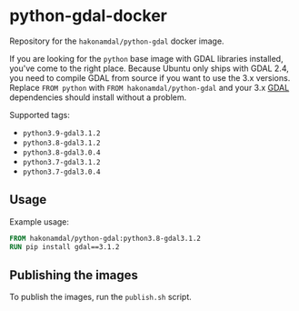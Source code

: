 # python-gdal-docker

Repository for the `hakonamdal/python-gdal` docker image.

If you are looking for the `python` base image with GDAL libraries installed,
you've come to the right place. Because Ubuntu only ships with GDAL 2.4, you
need to compile GDAL from source if you want to use the 3.x versions. Replace
`FROM python` with `FROM hakonamdal/python-gdal` and your 3.x
[GDAL](https://pypi.org/project/GDAL/) dependencies should install without a
problem.

Supported tags:

* `python3.9-gdal3.1.2`
* `python3.8-gdal3.1.2`
* `python3.8-gdal3.0.4`
* `python3.7-gdal3.1.2`
* `python3.7-gdal3.0.4`

## Usage

Example usage:

```dockerfile
FROM hakonamdal/python-gdal:python3.8-gdal3.1.2
RUN pip install gdal==3.1.2
```

## Publishing the images

To publish the images, run the `publish.sh` script.
